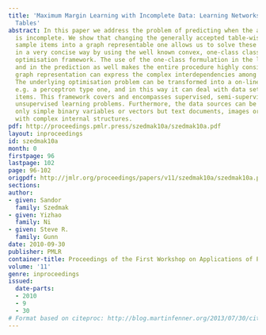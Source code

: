 ```yaml
---
title: 'Maximum Margin Learning with Incomplete Data: Learning Networks instead of
  Tables'
abstract: In this paper we address the problem of predicting when the available data
  is incomplete. We show that changing the generally accepted table-wise view of the
  sample items into a graph representable one allows us to solve these kind of problems
  in a very concise way by using the well known convex, one-class classification based,
  optimisation framework. The use of the one-class formulation in the learning phase
  and in the prediction as well makes the entire procedure highly consistent. The
  graph representation can express the complex interdependencies among the data sources.
  The underlying optimisation problem can be transformed into a on-line algorithm,
  e.g. a perceptron type one, and in this way it can deal with data sets of million
  items. This framework covers and encompasses supervised, semi-supervised and some
  unsupervised learning problems. Furthermore, the data sources can be chosen as not
  only simple binary variables or vectors but text documents, images or even graphs
  with complex internal structures.
pdf: http://proceedings.pmlr.press/szedmak10a/szedmak10a.pdf
layout: inproceedings
id: szedmak10a
month: 0
firstpage: 96
lastpage: 102
page: 96-102
origpdf: http://jmlr.org/proceedings/papers/v11/szedmak10a/szedmak10a.pdf
sections: 
author:
- given: Sandor
  family: Szedmak
- given: Yizhao
  family: Ni
- given: Steve R.
  family: Gunn
date: 2010-09-30
publisher: PMLR
container-title: Proceedings of the First Workshop on Applications of Pattern Analysis
volume: '11'
genre: inproceedings
issued:
  date-parts:
  - 2010
  - 9
  - 30
# Format based on citeproc: http://blog.martinfenner.org/2013/07/30/citeproc-yaml-for-bibliographies/
---
```

